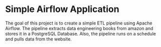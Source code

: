 # Simple Airflow Application

The goal of this project is to create a simple ETL pipeline using Apache Airflow. The pipeline extracts data engineering books from amazon and stores it in a PostgreSQL Database. Also, the pipeline runs on a schedule and pulls data from the website.
